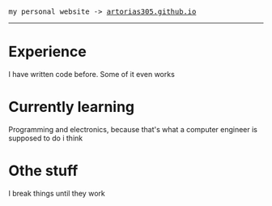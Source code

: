 <samp>
  my personal website -> <a href="https://artorias305.github.io">artorias305.github.io</a>
</samp>

---

# Experience
I have written code before. Some of it even works

# Currently learning
Programming and electronics, because that's what a computer engineer is supposed to do i think

# Othe stuff
I break things until they work
